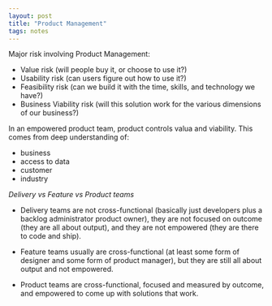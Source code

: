 ```yaml
---
layout: post
title: "Product Management"
tags: notes
---
```


Major risk involving Product Management:
- Value risk (will people buy it, or choose to use it?)
- Usability risk (can users figure out how to use it?)
- Feasibility risk (can we build it with the time, skills, and technology we have?)
- Business Viability risk (will this solution work for the various dimensions of our business?)


In an empowered product team, product controls valua and viability. This comes from deep understanding of:
- business
- access to data
- customer
- industry

*Delivery vs Feature vs Product teams*

- Delivery teams are not cross-functional (basically just developers plus a backlog administrator product owner), they are not focused on outcome (they are all about output), and they are not empowered (they are there to code and ship).

- Feature teams usually are cross-functional (at least some form of designer and some form of product manager), but they are still all about output and not empowered.

- Product teams are cross-functional, focused and measured by outcome, and empowered to come up with solutions that work.

